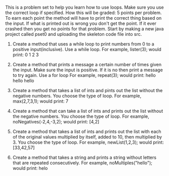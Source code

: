 This is a problem set to help you learn how to use loops. Make sure you use the correct loop if specified.
How this will be graded: 5 points per problem. To earn each point the method will have to print the correct thing based on the input.
If what is printed out is wrong you don't get the point. If it ever crashed then you get no points for that problem.
Start by making a new java project called pset0 and uploading the skeleton code file into src.

1. Create a method that uses a while loop to print numbers from 0 to a positive input(inclusive). Use a while loop.
For example, lister(3); would print: 
0
1
2
3

2. Create a method that prints a message a certain number of times given the input. Make sure the input is positive.
If it is no then print a message to try again. Use a for loop
For example, repeat(3); would print:
hello
hello
hello

3. Create a method that takes a list of ints and pints out the list without the negative numbers. You choose the type of loop.
For example, max(2,7,3,1); would print:
7

4. Create a method that can take a list of ints and prints out the list without the negative numbers. You choose the type of loop.
For example, noNegatives(-2,4,-3,2); would print:
[4,2]

5. Create a method that takes a list of ints and prints out the list with each of the original values multiplied by itself, added to 10,
then multiplied by 3. You choose the type of loop.
For example, newList(1,2,3); would print:
[33,42,57]

6. Create a method that takes a string and prints a string without letters that are repeated consecutively. 
For example, noMultiples("hello"); would print:
helo
